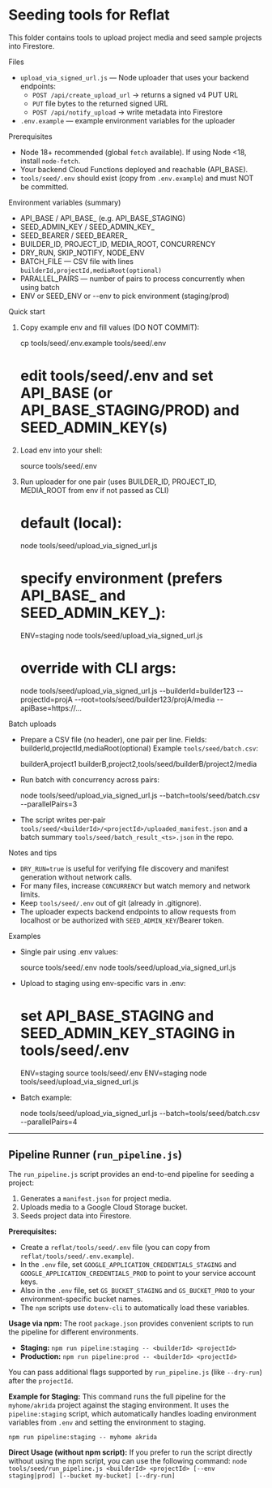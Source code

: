 # Seeding tools for Reflat

This folder contains tools to upload project media and seed sample projects into Firestore.

Files
- `upload_via_signed_url.js` — Node uploader that uses your backend endpoints:
  - `POST /api/create_upload_url` → returns a signed v4 PUT URL
  - `PUT` file bytes to the returned signed URL
  - `POST /api/notify_upload` → write metadata into Firestore
- `.env.example` — example environment variables for the uploader

Prerequisites
- Node 18+ recommended (global `fetch` available). If using Node <18, install `node-fetch`.
- Your backend Cloud Functions deployed and reachable (API_BASE).
- `tools/seed/.env` should exist (copy from `.env.example`) and must NOT be committed.

Environment variables (summary)
- API_BASE / API_BASE_<ENV> (e.g. API_BASE_STAGING)
- SEED_ADMIN_KEY / SEED_ADMIN_KEY_<ENV>
- SEED_BEARER / SEED_BEARER_<ENV>
- BUILDER_ID, PROJECT_ID, MEDIA_ROOT, CONCURRENCY
- DRY_RUN, SKIP_NOTIFY, NODE_ENV
- BATCH_FILE — CSV file with lines `builderId,projectId,mediaRoot(optional)`
- PARALLEL_PAIRS — number of pairs to process concurrently when using batch
- ENV or SEED_ENV or --env to pick environment (staging/prod)

Quick start
1. Copy example env and fill values (DO NOT COMMIT):

   cp tools/seed/.env.example tools/seed/.env
   # edit tools/seed/.env and set API_BASE (or API_BASE_STAGING/PROD) and SEED_ADMIN_KEY(s)

2. Load env into your shell:

   source tools/seed/.env

3. Run uploader for one pair (uses BUILDER_ID, PROJECT_ID, MEDIA_ROOT from env if not passed as CLI)

   # default (local):
   node tools/seed/upload_via_signed_url.js

   # specify environment (prefers API_BASE_<ENV> and SEED_ADMIN_KEY_<ENV>):
   ENV=staging node tools/seed/upload_via_signed_url.js

   # override with CLI args:
   node tools/seed/upload_via_signed_url.js --builderId=builder123 --projectId=projA --root=tools/seed/builder123/projA/media --apiBase=https://... 

Batch uploads
- Prepare a CSV file (no header), one pair per line. Fields: builderId,projectId,mediaRoot(optional)
  Example `tools/seed/batch.csv`:

    builderA,project1
    builderB,project2,tools/seed/builderB/project2/media

- Run batch with concurrency across pairs:

    node tools/seed/upload_via_signed_url.js --batch=tools/seed/batch.csv --parallelPairs=3

- The script writes per-pair `tools/seed/<builderId>/<projectId>/uploaded_manifest.json` and a batch summary `tools/seed/batch_result_<ts>.json` in the repo.

Notes and tips
- `DRY_RUN=true` is useful for verifying file discovery and manifest generation without network calls.
- For many files, increase `CONCURRENCY` but watch memory and network limits.
- Keep `tools/seed/.env` out of git (already in .gitignore).
- The uploader expects backend endpoints to allow requests from localhost or be authorized with `SEED_ADMIN_KEY`/Bearer token.

Examples
- Single pair using .env values:

    source tools/seed/.env
    node tools/seed/upload_via_signed_url.js

- Upload to staging using env-specific vars in .env:

    # set API_BASE_STAGING and SEED_ADMIN_KEY_STAGING in tools/seed/.env
    ENV=staging source tools/seed/.env
    ENV=staging node tools/seed/upload_via_signed_url.js

- Batch example:

    node tools/seed/upload_via_signed_url.js --batch=tools/seed/batch.csv --parallelPairs=4

---

## Pipeline Runner (`run_pipeline.js`)

The `run_pipeline.js` script provides an end-to-end pipeline for seeding a project:
1.  Generates a `manifest.json` for project media.
2.  Uploads media to a Google Cloud Storage bucket.
3.  Seeds project data into Firestore.

**Prerequisites:**
- Create a `reflat/tools/seed/.env` file (you can copy from `reflat/tools/seed/.env.example`).
- In the `.env` file, set `GOOGLE_APPLICATION_CREDENTIALS_STAGING` and `GOOGLE_APPLICATION_CREDENTIALS_PROD` to point to your service account keys.
- Also in the `.env` file, set `GS_BUCKET_STAGING` and `GS_BUCKET_PROD` to your environment-specific bucket names.
- The `npm` scripts use `dotenv-cli` to automatically load these variables.

**Usage via npm:**
The root `package.json` provides convenient scripts to run the pipeline for different environments.

- **Staging:** `npm run pipeline:staging -- <builderId> <projectId>`
- **Production:** `npm run pipeline:prod -- <builderId> <projectId>`

You can pass additional flags supported by `run_pipeline.js` (like `--dry-run`) after the `projectId`.

**Example for Staging:**
This command runs the full pipeline for the `myhome/akrida` project against the staging environment. It uses the `pipeline:staging` script, which automatically handles loading environment variables from `.env` and setting the environment to staging.

`npm run pipeline:staging -- myhome akrida`

**Direct Usage (without npm script):**
If you prefer to run the script directly without using the npm script, you can use the following command:
`node tools/seed/run_pipeline.js <builderId> <projectId> [--env staging|prod] [--bucket my-bucket] [--dry-run]`
